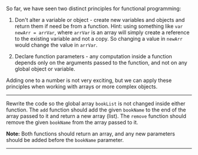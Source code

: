 <div class="challenge-instructions functional-programming"><div><section id="description">
<p>So far, we have seen two distinct principles for functional programming:</p>
<ol>
<li>
<p>Don't alter a variable or object - create new variables and objects and return them if need be from a function. Hint: using something like <code>var newArr = arrVar</code>, where <code>arrVar</code> is an array will simply create a reference to the existing variable and not a copy. So changing a value in <code>newArr</code> would change the value in <code>arrVar</code>.</p>
</li>
<li>
<p>Declare function parameters - any computation inside a function depends only on the arguments passed to the function, and not on any global object or variable.</p>
</li>
</ol>
<p>Adding one to a number is not very exciting, but we can apply these principles when working with arrays or more complex objects.</p>
</section></div><hr/><div><section id="instructions">
<p>Rewrite the code so the global array <code>bookList</code> is not changed inside either function. The <code>add</code> function should add the given <code>bookName</code> to the end of the array passed to it and return a new array (list). The <code>remove</code> function should remove the given <code>bookName</code> from the array passed to it.</p>
<p><strong>Note:</strong> Both functions should return an array, and any new parameters should be added before the <code>bookName</code> parameter.</p>
</section></div><hr/></div>